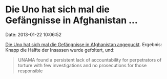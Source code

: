 Die Uno hat sich mal die Gefängnisse in Afghanistan \...
========================================================

Date: 2013-01-22 10:06:52

[Die Uno hat sich mal die Gefängnisse in Afghanistan
angeguckt](http://unama.unmissions.org/Default.aspx?tabid=12254&ctl=Details&mid=15756&ItemID=36279&language=en-US).
Ergebnis: Knapp die Hälfte der Insassen wurde gefoltert, und:

> UNAMA found a persistent lack of accountability for perpetrators of
> torture with few investigations and no prosecutions for those
> responsible
